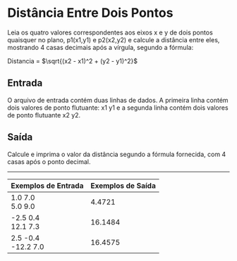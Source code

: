 # Distância Entre Dois Pontos

Leia os quatro valores correspondentes aos eixos x e y de dois pontos quaisquer no plano, p1(x1,y1) e p2(x2,y2) e calcule a distância entre eles, mostrando 4 casas decimais após a vírgula, segundo a fórmula:

Distancia = $\sqrt{(x2 - x1)^2 + (y2 - y1)^2}$

## Entrada

O arquivo de entrada contém duas linhas de dados. A primeira linha contém dois valores de ponto flutuante: x1 y1 e a segunda linha contém dois valores de ponto flutuante x2 y2.

## Saída

Calcule e imprima o valor da distância segundo a fórmula fornecida, com 4 casas após o ponto decimal.

---

| Exemplos de Entrada     | Exemplos de Saída |
| :---------------------- | :---------------- |
| 1.0 7.0 <br> 5.0 9.0    | 4.4721            |
| -2.5 0.4 <br> 12.1 7.3  | 16.1484           |
| 2.5 -0.4 <br> -12.2 7.0 | 16.4575           |
